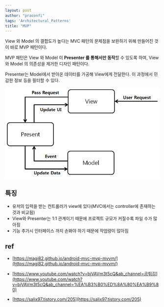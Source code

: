 ```yaml
---
layout: post
author: "praconfi"
tags: 'Architectural_Patterns'
title: "MVP"
---
```

View 와 Model 의 결합도가 높다는 MVC 패턴의 문제점을 보완하기 위해 만들어진 것이 바로 MVP 패턴이다.

MVP 패턴은 View 와 Model 이 **Presenter 를 통해서만 동작**할 수 있도록 하여, View 와 Model 의 의존성을 제거한 디자인 패턴이다.

Presenter는 Model에서 받아온 데이터를 가공해 View에게 전달한다. 이 과정에서 민감한 정보 등을 필터할 수 있다.

![](assets/imgs/../../../assets/imgs/2022-12-22/mvp.png)

## 특징
- 유저의 입력을 받는 컨트롤러가 view에 있다(MVC에서는 controller에 존재하는 것과 비교됨)
- View와 Presenter는 1:1 관계이기 때문에 프로젝트 규모가 커질수록 파일 수가 많아짐
- 기능 추가시 인터페이스 까지 손봐야 하기 때문에 작업량이 많아짐

## ref
- [https://magi82.github.io/android-mvc-mvp-mvvm/](https://magi82.github.io/android-mvc-mvp-mvvm/)

- [https://www.youtube.com/watch?v=bjVAVm3t5cQ&ab_channel=곰튀김](https://www.youtube.com/watch?v=bjVAVm3t5cQ&ab_channel=%EA%B3%B0%ED%8A%80%EA%B9%80)

- [https://salix97.tistory.com/205](https://salix97.tistory.com/205)